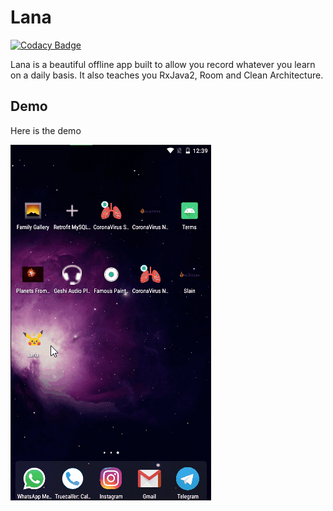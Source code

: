 # Lana

[![Codacy Badge](https://app.codacy.com/project/badge/Grade/156868ffe1a14bbe9f700bf9638566bc)](https://www.codacy.com/manual/Oclemy/Lana?utm_source=github.com&amp;utm_medium=referral&amp;utm_content=Oclemy/Lana&amp;utm_campaign=Badge_Grade)

Lana is a beautiful offline app built to allow you record whatever you learn on a daily basis. It also teaches you RxJava2, Room and Clean Architecture.

## Demo

Here is the demo

![Lana Demo](demo_lana.gif)

